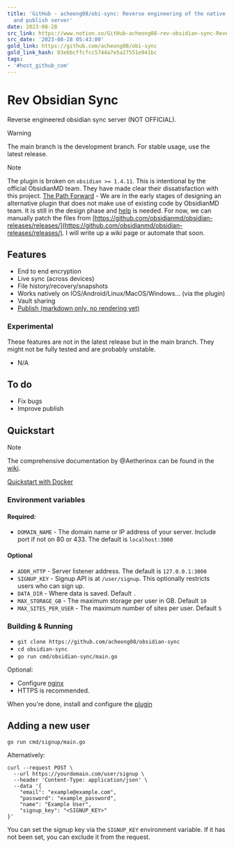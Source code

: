 ```yaml
---
title: 'GitHub - acheong08/obi-sync: Reverse engineering of the native Obsidian sync
  and publish server'
date: 2023-08-28
src_link: https://www.notion.so/GitHub-acheong08-rev-obsidian-sync-Reverse-engineering-of-the-native-Obsidian-sync-server-c6a778709262479dbdeb72200c913030
src_date: '2023-08-28 05:43:00'
gold_link: https://github.com/acheong08/obi-sync
gold_link_hash: 03ebbcffcfcc5744a7e5a27551e941bc
tags:
- '#host_github_com'
---
```


Rev Obsidian Sync
=================


Reverse engineered obsidian sync server (NOT OFFICIAL).


Warning

The main branch is the development branch. For stable usage, use the latest release.


Note

The plugin is broken on `obsidian >= 1.4.11`. This is intentional by the official ObsidianMD team. They have made clear their dissatisfaction with this project.
[The Path Forward](https://github.com/acheong08/obi-sync/issues/29) - We are in the early stages of designing an alternative plugin that does not make use of existing code by ObsidianMD team. It is still in the design phase and [help](https://github.com/acheong08/obi-sync-lib/issues/1) is needed. For now, we can manually patch the files from [https://github.com/obsidianmd/obsidian-releases/releases/](https://github.com/obsidianmd/obsidian-releases/releases/). I will write up a wiki page or automate that soon.


Features
--------


* End to end encryption
* Live sync (across devices)
* File history/recovery/snapshots
* Works natively on IOS/Android/Linux/MacOS/Windows... (via the plugin)
* Vault sharing
* [Publish (markdown only. no rendering yet)](https://github.com/acheong08/obi-sync/wiki/Obsidian-Publish)


### Experimental


These features are not in the latest release but in the main branch. They might not be fully tested and are probably unstable.


* N/A


To do
-----


* Fix bugs
* Improve publish


Quickstart
----------


Note

The comprehensive documentation by @Aetherinox can be found in the [wiki](https://github.com/acheong08/obi-sync/wiki).


[Quickstart with Docker](https://github.com/acheong08/rev-obsidian-sync/blob/main/docker-compose.yml)


### Environment variables


#### Required:


* `DOMAIN_NAME` - The domain name or IP address of your server. Include port if not on 80 or 433. The default is `localhost:3000`


#### Optional


* `ADDR_HTTP` - Server listener address. The default is `127.0.0.1:3000`
* `SIGNUP_KEY` - Signup API is at `/user/signup`. This optionally restricts users who can sign up.
* `DATA_DIR` - Where data is saved. Default `.`
* `MAX_STORAGE_GB` - The maximum storage per user in GB. Default `10`
* `MAX_SITES_PER_USER` - The maximum number of sites per user. Default `5`


### Building & Running


* `git clone https://github.com/acheong08/obsidian-sync`
* `cd obsidian-sync`
* `go run cmd/obsidian-sync/main.go`


Optional:


* Configure [nginx](https://github.com/acheong08/rev-obsidian-sync/wiki/Nginx-Configuration)
* HTTPS is recommended.


When you're done, install and configure the [plugin](https://github.com/acheong08/rev-obsidian-sync-plugin)


Adding a new user
-----------------


`go run cmd/signup/main.go`


Alternatively:



```
curl --request POST \
  --url https://yourdomain.com/user/signup \
  --header 'Content-Type: application/json' \
  --data '{
	"email": "example@example.com",
	"password": "example_password",
	"name": "Example User",
	"signup_key": "<SIGNUP_KEY>"
}'
```

You can set the signup key via the `SIGNUP_KEY` environment variable. If it has not been set, you can exclude it from the request.